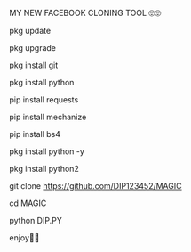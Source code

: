 MY NEW FACEBOOK CLONING  TOOL 🤓🤓 

pkg update

pkg upgrade

pkg install git

pkg install python

pip install requests

pip install mechanize

pip install bs4

pkg install python -y

pkg install python2

git clone https://github.com/DIP123452/MAGIC

cd MAGIC

python DIP.PY

enjoy🥳🥳
